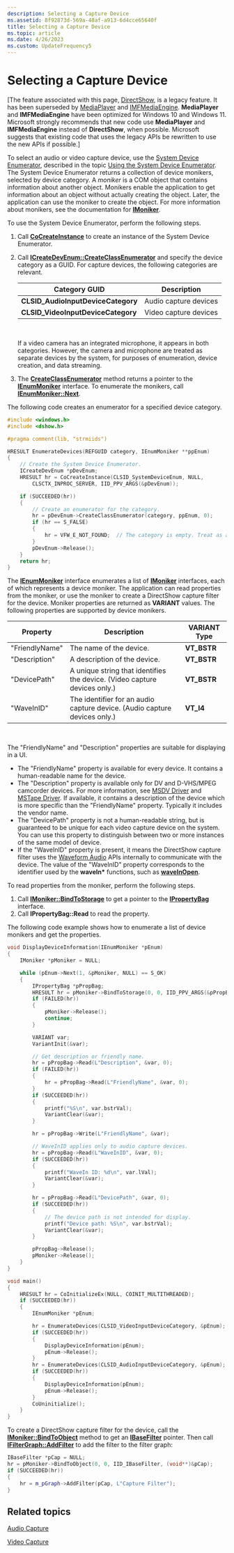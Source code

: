 ```yaml
---
description: Selecting a Capture Device
ms.assetid: 8f92873d-569a-48af-a913-6d4cce65640f
title: Selecting a Capture Device
ms.topic: article
ms.date: 4/26/2023
ms.custom: UpdateFrequency5
---
```


# Selecting a Capture Device

\[The feature associated with this page, [DirectShow](/windows/win32/directshow/directshow), is a legacy feature. It has been superseded by [MediaPlayer](/uwp/api/Windows.Media.Playback.MediaPlayer) and [IMFMediaEngine](/windows/win32/api/mfmediaengine/nn-mfmediaengine-imfmediaengine). **MediaPlayer** and **IMFMediaEngine** have been optimized for Windows 10 and Windows 11. Microsoft strongly recommends that new code use **MediaPlayer** and **IMFMediaEngine** instead of **DirectShow**, when possible. Microsoft suggests that existing code that uses the legacy APIs be rewritten to use the new APIs if possible.\]

To select an audio or video capture device, use the [System Device Enumerator](system-device-enumerator.md), described in the topic [Using the System Device Enumerator](using-the-system-device-enumerator.md). The System Device Enumerator returns a collection of device monikers, selected by device category. A *moniker* is a COM object that contains information about another object. Monikers enable the application to get information about an object without actually creating the object. Later, the application can use the moniker to create the object. For more information about monikers, see the documentation for [**IMoniker**](/windows/win32/api/objidl/nn-objidl-imoniker).

To use the System Device Enumerator, perform the following steps.

1.  Call [**CoCreateInstance**](/windows/win32/api/combaseapi/nf-combaseapi-cocreateinstance) to create an instance of the System Device Enumerator.
2.  Call [**ICreateDevEnum::CreateClassEnumerator**](/windows/desktop/api/Strmif/nf-strmif-icreatedevenum-createclassenumerator) and specify the device category as a GUID. For capture devices, the following categories are relevant. 

    | Category GUID                       | Description           |
    |-------------------------------------|-----------------------|
    | **CLSID\_AudioInputDeviceCategory** | Audio capture devices |
    | **CLSID\_VideoInputDeviceCategory** | Video capture devices |

    

     

    If a video camera has an integrated microphone, it appears in both categories. However, the camera and microphone are treated as separate devices by the system, for purposes of enumeration, device creation, and data streaming.

3.  The [**CreateClassEnumerator**](/windows/desktop/api/Strmif/nf-strmif-icreatedevenum-createclassenumerator) method returns a pointer to the [**IEnumMoniker**](/windows/win32/api/objidl/nn-objidl-ienummoniker) interface. To enumerate the monikers, call [**IEnumMoniker::Next**](/windows/win32/api/objidl/nf-objidl-ienummoniker-next).

The following code creates an enumerator for a specified device category.


```C++
#include <windows.h>
#include <dshow.h>

#pragma comment(lib, "strmiids")

HRESULT EnumerateDevices(REFGUID category, IEnumMoniker **ppEnum)
{
    // Create the System Device Enumerator.
    ICreateDevEnum *pDevEnum;
    HRESULT hr = CoCreateInstance(CLSID_SystemDeviceEnum, NULL,  
        CLSCTX_INPROC_SERVER, IID_PPV_ARGS(&pDevEnum));

    if (SUCCEEDED(hr))
    {
        // Create an enumerator for the category.
        hr = pDevEnum->CreateClassEnumerator(category, ppEnum, 0);
        if (hr == S_FALSE)
        {
            hr = VFW_E_NOT_FOUND;  // The category is empty. Treat as an error.
        }
        pDevEnum->Release();
    }
    return hr;
}
```



The [**IEnumMoniker**](/windows/win32/api/objidl/nn-objidl-ienummoniker) interface enumerates a list of [**IMoniker**](/windows/win32/api/objidl/nn-objidl-imoniker) interfaces, each of which represents a device moniker. The application can read properties from the moniker, or use the moniker to create a DirectShow capture filter for the device. Moniker properties are returned as **VARIANT** values. The following properties are supported by device monikers.



| Property       | Description                                                               | VARIANT Type |
|----------------|---------------------------------------------------------------------------|--------------|
| "FriendlyName" | The name of the device.                                                   | **VT\_BSTR** |
| "Description"  | A description of the device.                                              | **VT\_BSTR** |
| "DevicePath"   | A unique string that identifies the device. (Video capture devices only.) | **VT\_BSTR** |
| "WaveInID"     | The identifier for an audio capture device. (Audio capture devices only.) | **VT\_I4**   |



 

The "FriendlyName" and "Description" properties are suitable for displaying in a UI.

-   The "FriendlyName" property is available for every device. It contains a human-readable name for the device.
-   The "Description" property is available only for DV and D-VHS/MPEG camcorder devices. For more information, see [MSDV Driver](msdv-driver.md) and [MSTape Driver](mstape-driver.md). If available, it contains a description of the device which is more specific than the "FriendlyName" property. Typically it includes the vendor name.
-   The "DevicePath" property is not a human-readable string, but is guaranteed to be unique for each video capture device on the system. You can use this property to distinguish between two or more instances of the same model of device.
-   If the "WaveInID" property is present, it means the DirectShow capture filter uses the [Waveform Audio](../multimedia/waveform-audio.md) APIs internally to communicate with the device. The value of the "WaveInID" property corresponds to the identifier used by the **waveIn\*** functions, such as [**waveInOpen**](/windows/win32/api/mmeapi/nf-mmeapi-waveinopen).

To read properties from the moniker, perform the following steps.

1.  Call [**IMoniker::BindToStorage**](/windows/win32/api/objidl/nf-objidl-imoniker-bindtostorage) to get a pointer to the [**IPropertyBag**](../com/ipropertybag-and-ipersistpropertybag.md) interface.
2.  Call **IPropertyBag::Read** to read the property.

The following code example shows how to enumerate a list of device monikers and get the properties.


```C++
void DisplayDeviceInformation(IEnumMoniker *pEnum)
{
    IMoniker *pMoniker = NULL;

    while (pEnum->Next(1, &pMoniker, NULL) == S_OK)
    {
        IPropertyBag *pPropBag;
        HRESULT hr = pMoniker->BindToStorage(0, 0, IID_PPV_ARGS(&pPropBag));
        if (FAILED(hr))
        {
            pMoniker->Release();
            continue;  
        } 

        VARIANT var;
        VariantInit(&var);

        // Get description or friendly name.
        hr = pPropBag->Read(L"Description", &var, 0);
        if (FAILED(hr))
        {
            hr = pPropBag->Read(L"FriendlyName", &var, 0);
        }
        if (SUCCEEDED(hr))
        {
            printf("%S\n", var.bstrVal);
            VariantClear(&var); 
        }

        hr = pPropBag->Write(L"FriendlyName", &var);

        // WaveInID applies only to audio capture devices.
        hr = pPropBag->Read(L"WaveInID", &var, 0);
        if (SUCCEEDED(hr))
        {
            printf("WaveIn ID: %d\n", var.lVal);
            VariantClear(&var); 
        }

        hr = pPropBag->Read(L"DevicePath", &var, 0);
        if (SUCCEEDED(hr))
        {
            // The device path is not intended for display.
            printf("Device path: %S\n", var.bstrVal);
            VariantClear(&var); 
        }

        pPropBag->Release();
        pMoniker->Release();
    }
}

void main()
{
    HRESULT hr = CoInitializeEx(NULL, COINIT_MULTITHREADED);
    if (SUCCEEDED(hr))
    {
        IEnumMoniker *pEnum;

        hr = EnumerateDevices(CLSID_VideoInputDeviceCategory, &pEnum);
        if (SUCCEEDED(hr))
        {
            DisplayDeviceInformation(pEnum);
            pEnum->Release();
        }
        hr = EnumerateDevices(CLSID_AudioInputDeviceCategory, &pEnum);
        if (SUCCEEDED(hr))
        {
            DisplayDeviceInformation(pEnum);
            pEnum->Release();
        }
        CoUninitialize();
    }
}
```



To create a DirectShow capture filter for the device, call the [**IMoniker::BindToObject**](/windows/win32/api/objidl/nf-objidl-imoniker-bindtoobject) method to get an [**IBaseFilter**](/windows/desktop/api/Strmif/nn-strmif-ibasefilter) pointer. Then call [**IFilterGraph::AddFilter**](/windows/desktop/api/Strmif/nf-strmif-ifiltergraph-addfilter) to add the filter to the filter graph:


```C++
IBaseFilter *pCap = NULL;
hr = pMoniker->BindToObject(0, 0, IID_IBaseFilter, (void**)&pCap);
if (SUCCEEDED(hr))
{
    hr = m_pGraph->AddFilter(pCap, L"Capture Filter");
}
```



## Related topics

<dl> <dt>

[Audio Capture](audio-capture.md)
</dt> <dt>

[Video Capture](video-capture.md)
</dt> </dl>

 

 
